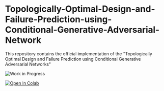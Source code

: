 # Topologically-Optimal-Design-and-Failure-Prediction-using-Conditional-Generative-Adversarial-Network
This repository contains the official implementation of the "Topologically Optimal Design and Failure Prediction using Conditional Generative Adversarial Networks"

![Work in Progress](https://img.shields.io/badge/Work-In--Progress-purple.svg?longCache=true&style=popout-square)

[![Open In Colab](https://colab.research.google.com/assets/colab-badge.svg)](https://colab.research.google.com/github/googlecolab/colabtools/blob/master/TopOpt_demo.ipynb)


